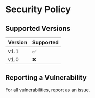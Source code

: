 # Security Policy

## Supported Versions


| Version | Supported          |
| ------- | ------------------ |
| v1.1   | :white_check_mark: |
| v1.0   | :x:                |

## Reporting a Vulnerability

For all vulnerabilities, report as an issue.
